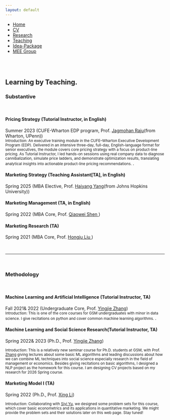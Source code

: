 ```yaml
---
layout: default
---  
```

 
 <ul>
 <li><a href="./">Home</a></li>
 <li><a href="./assets/files/CV.pdf">CV</a></li>
 <li><a href="./research.html">Research</a></li>
 <li><a href="./teaching.html">Teaching</a></li>
 <li><a href="./resources.html">Idea-Package</a></li>
 <li><a href="https://sites.google.com/view/quantmkt/home">MEE Group</a></li>
 </ul>

<br>
<br>

<div>
<h2>Learning by Teaching.</h2>


 <h3>Substantive</h3>
<br>
 
<p><h4>Pricing Strategy (Tutorial Instructor, in English) </h4>
Summer 2023 (CUFE-Wharton EDP program, Prof. <a href= "https://marketing.wharton.upenn.edu/profile/rajuj/">Jagmohan Raju</a>(from  Wharton, UPenn))<br>
 <small>Introduction: An executive training module in the CUFE–Wharton Executive Development Program (EDP). Delivered in an intensive three-day, full-day, English-language format for senior executives, the module covers core pricing strategy with a focus on product-line pricing. As Tutorial Instructor, I led hands-on sessions using real company data to diagnose cannibalization, simulate price ladders, and demonstrate optimization results, translating analytical insights into actionable product-line pricing recommendations. </small>.

 </p>
<p><h4>Marketing Strategy (Teaching Assistant[TA], in English) </h4>
Spring 2025 (MBA Elective, Prof. <a href= "https://carey.jhu.edu/faculty/faculty-directory/haiyang-yang-phd">Haiyang Yang</a>(from Johns Hopkins University))<br>
 </p>
<p><h4>Marketing Management (TA, in English) </h4>
Spring 2022 (MBA Core, Prof. <a href= "https://en.gsm.pku.edu.cn/faculty/qshen/">Qiaowei Shen </a>)<br>
 </p>
<p><h4>Marketing Research (TA) </h4>
Spring 2021 (MBA Core, Prof. <a href= "https://en.gsm.pku.edu.cn/faculty/hliu/">Hongju Liu </a>)<br>
 </p>
<br>
<hr>
<br>
 <h3>Methodology</h3>

<br>
 
<p><h4>Machine Learning and Artificial Intelligence (Tutorial Instructor, TA) </h4>
Fall 2021& 2022 (Undergraduate Core, Prof. <a href= "https://sites.google.com/view/yingjiezhang">Yingjie Zhang</a>)<br>
<small>Introduction: This is one of the core courses for GSM undergraduates with minor in data science. I give recitations on python and cover common machine learning algorithms. </small>.
 </p>

<p><h4>Machine Learning and Social Science Research(Tutorial Instructor, TA)</h4>
Spring 2022& 2023 (Ph.D., Prof. <a href= "https://sites.google.com/view/yingjiezhang">Yingjie Zhang</a>)<br>

<small>Introduction: This is a relatively new seminar course for Ph.D. students at GSM, with Prof. <a href= "https://sites.google.com/view/yingjiezhang">Zhang</a> giving lectures about some basic ML algorithms and leading discussions about how we can combine ML techniques into social science especially research in the field of management or economics. Besides giving recitations on basic algorithms, I designed a NLP project as the homework for this course. I am designing CV projects based on my research for 2026 Spring course. </small>
</p>

<p><h4>Marketing Model I (TA)</h4>
Spring 2022 (Ph.D., Prof. <a href= "http://english.gsm.pku.edu.cn/faculty/en/xingli.html">Xing Li</a>)<br>

<small>Introduction: Collaborating with <a href = "https://siyiyu.com">Siyi Yu</a>, we designed some problem sets for this course, which cover basic econometrics and its applications in quantitative marketing. We might provide the problem sets and their solutions later on this web page. Stay tuned!</small>
</p>

 

</div>


